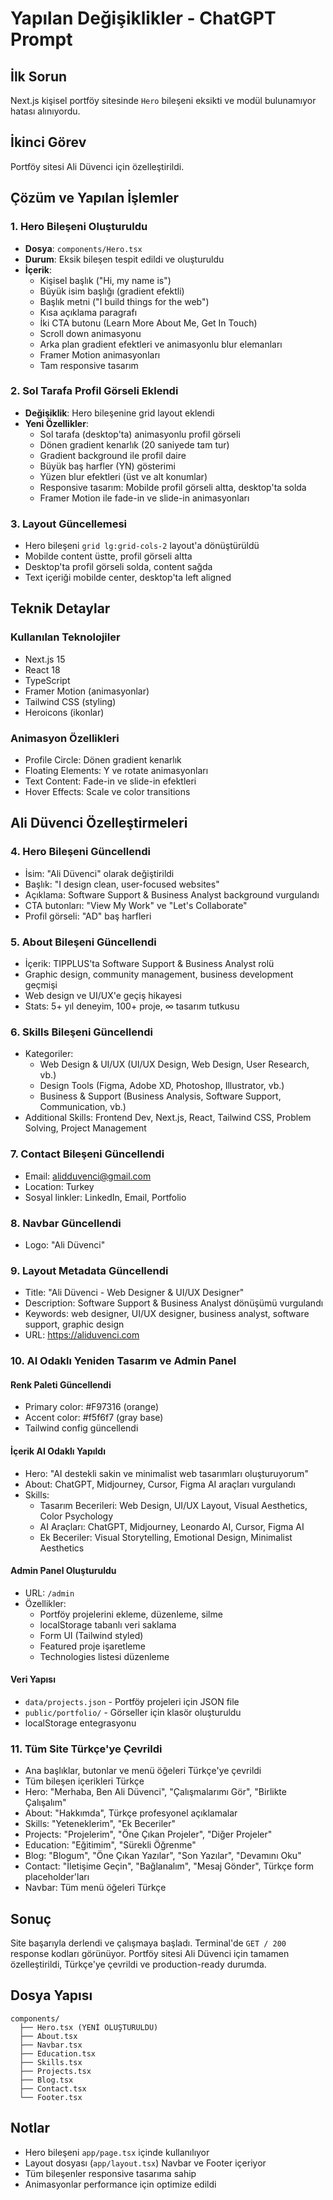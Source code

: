 # Yapılan Değişiklikler - ChatGPT Prompt

## İlk Sorun
Next.js kişisel portföy sitesinde `Hero` bileşeni eksikti ve modül bulunamıyor hatası alınıyordu.

## İkinci Görev
Portföy sitesi Ali Düvenci için özelleştirildi.

## Çözüm ve Yapılan İşlemler

### 1. Hero Bileşeni Oluşturuldu
- **Dosya**: `components/Hero.tsx`
- **Durum**: Eksik bileşen tespit edildi ve oluşturuldu
- **İçerik**:
  - Kişisel başlık ("Hi, my name is")
  - Büyük isim başlığı (gradient efektli)
  - Başlık metni ("I build things for the web")
  - Kısa açıklama paragrafı
  - İki CTA butonu (Learn More About Me, Get In Touch)
  - Scroll down animasyonu
  - Arka plan gradient efektleri ve animasyonlu blur elemanları
  - Framer Motion animasyonları
  - Tam responsive tasarım

### 2. Sol Tarafa Profil Görseli Eklendi
- **Değişiklik**: Hero bileşenine grid layout eklendi
- **Yeni Özellikler**:
  - Sol tarafa (desktop'ta) animasyonlu profil görseli
  - Dönen gradient kenarlık (20 saniyede tam tur)
  - Gradient background ile profil daire
  - Büyük baş harfler (YN) gösterimi
  - Yüzen blur efektleri (üst ve alt konumlar)
  - Responsive tasarım: Mobilde profil görseli altta, desktop'ta solda
  - Framer Motion ile fade-in ve slide-in animasyonları

### 3. Layout Güncellemesi
- Hero bileşeni `grid lg:grid-cols-2` layout'a dönüştürüldü
- Mobilde content üstte, profil görseli altta
- Desktop'ta profil görseli solda, content sağda
- Text içeriği mobilde center, desktop'ta left aligned

## Teknik Detaylar

### Kullanılan Teknolojiler
- Next.js 15
- React 18
- TypeScript
- Framer Motion (animasyonlar)
- Tailwind CSS (styling)
- Heroicons (ikonlar)

### Animasyon Özellikleri
- Profile Circle: Dönen gradient kenarlık
- Floating Elements: Y ve rotate animasyonları
- Text Content: Fade-in ve slide-in efektleri
- Hover Effects: Scale ve color transitions

## Ali Düvenci Özelleştirmeleri

### 4. Hero Bileşeni Güncellendi
- İsim: "Ali Düvenci" olarak değiştirildi
- Başlık: "I design clean, user-focused websites"
- Açıklama: Software Support & Business Analyst background vurgulandı
- CTA butonları: "View My Work" ve "Let's Collaborate"
- Profil görseli: "AD" baş harfleri

### 5. About Bileşeni Güncellendi
- İçerik: TIPPLUS'ta Software Support & Business Analyst rolü
- Graphic design, community management, business development geçmişi
- Web design ve UI/UX'e geçiş hikayesi
- Stats: 5+ yıl deneyim, 100+ proje, ∞ tasarım tutkusu

### 6. Skills Bileşeni Güncellendi
- Kategoriler:
  - Web Design & UI/UX (UI/UX Design, Web Design, User Research, vb.)
  - Design Tools (Figma, Adobe XD, Photoshop, Illustrator, vb.)
  - Business & Support (Business Analysis, Software Support, Communication, vb.)
- Additional Skills: Frontend Dev, Next.js, React, Tailwind CSS, Problem Solving, Project Management

### 7. Contact Bileşeni Güncellendi
- Email: alidduvenci@gmail.com
- Location: Turkey
- Sosyal linkler: LinkedIn, Email, Portfolio

### 8. Navbar Güncellendi
- Logo: "Ali Düvenci"

### 9. Layout Metadata Güncellendi
- Title: "Ali Düvenci - Web Designer & UI/UX Designer"
- Description: Software Support & Business Analyst dönüşümü vurgulandı
- Keywords: web designer, UI/UX designer, business analyst, software support, graphic design
- URL: https://aliduvenci.com

### 10. AI Odaklı Yeniden Tasarım ve Admin Panel

#### Renk Paleti Güncellendi
- Primary color: #F97316 (orange)
- Accent color: #f5f6f7 (gray base)
- Tailwind config güncellendi

#### İçerik AI Odaklı Yapıldı
- Hero: "AI destekli sakin ve minimalist web tasarımları oluşturuyorum"
- About: ChatGPT, Midjourney, Cursor, Figma AI araçları vurgulandı
- Skills:
  - Tasarım Becerileri: Web Design, UI/UX Layout, Visual Aesthetics, Color Psychology
  - AI Araçları: ChatGPT, Midjourney, Leonardo AI, Cursor, Figma AI
  - Ek Beceriler: Visual Storytelling, Emotional Design, Minimalist Aesthetics

#### Admin Panel Oluşturuldu
- URL: `/admin`
- Özellikler:
  - Portföy projelerini ekleme, düzenleme, silme
  - localStorage tabanlı veri saklama
  - Form UI (Tailwind styled)
  - Featured proje işaretleme
  - Technologies listesi düzenleme

#### Veri Yapısı
- `data/projects.json` - Portföy projeleri için JSON file
- `public/portfolio/` - Görseller için klasör oluşturuldu
- localStorage entegrasyonu

### 11. Tüm Site Türkçe'ye Çevrildi
- Ana başlıklar, butonlar ve menü öğeleri Türkçe'ye çevrildi
- Tüm bileşen içerikleri Türkçe
- Hero: "Merhaba, Ben Ali Düvenci", "Çalışmalarımı Gör", "Birlikte Çalışalım"
- About: "Hakkımda", Türkçe profesyonel açıklamalar
- Skills: "Yeteneklerim", "Ek Beceriler"
- Projects: "Projelerim", "Öne Çıkan Projeler", "Diğer Projeler"
- Education: "Eğitimim", "Sürekli Öğrenme"
- Blog: "Blogum", "Öne Çıkan Yazılar", "Son Yazılar", "Devamını Oku"
- Contact: "İletişime Geçin", "Bağlanalım", "Mesaj Gönder", Türkçe form placeholder'ları
- Navbar: Tüm menü öğeleri Türkçe

## Sonuç
Site başarıyla derlendi ve çalışmaya başladı. Terminal'de `GET / 200` response kodları görünüyor. Portföy sitesi Ali Düvenci için tamamen özelleştirildi, Türkçe'ye çevrildi ve production-ready durumda.

## Dosya Yapısı
```
components/
  ├── Hero.tsx (YENİ OLUŞTURULDU)
  ├── About.tsx
  ├── Navbar.tsx
  ├── Education.tsx
  ├── Skills.tsx
  ├── Projects.tsx
  ├── Blog.tsx
  ├── Contact.tsx
  └── Footer.tsx
```

## Notlar
- Hero bileşeni `app/page.tsx` içinde kullanılıyor
- Layout dosyası (`app/layout.tsx`) Navbar ve Footer içeriyor
- Tüm bileşenler responsive tasarıma sahip
- Animasyonlar performance için optimize edildi

